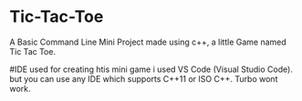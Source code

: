 # Tic-Tac-Toe

A Basic Command Line Mini Project made using c++, a little Game named Tic Tac Toe.

#IDE used
for creating htis mini game i used VS Code (Visual Studio Code). but you can use any IDE which supports C++11 or ISO C++. Turbo wont work.

